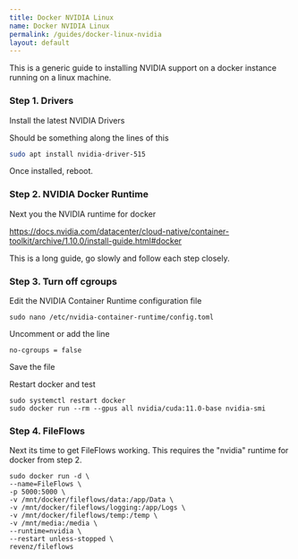 ```yaml
---
title: Docker NVIDIA Linux
name: Docker NVIDIA Linux
permalink: /guides/docker-linux-nvidia
layout: default
---
```


This is a generic guide to installing NVIDIA support on a docker instance running on a linux machine.

### Step 1. Drivers

Install the latest NVIDIA Drivers

Should be something along the lines of this
```bash
sudo apt install nvidia-driver-515
```
Once installed, reboot.

### Step 2. NVIDIA Docker Runtime

Next you the NVIDIA runtime for docker 

https://docs.nvidia.com/datacenter/cloud-native/container-toolkit/archive/1.10.0/install-guide.html#docker

This is a long guide, go slowly and follow each step closely.

### Step 3. Turn off cgroups

Edit the NVIDIA Container Runtime configuration file
```
sudo nano /etc/nvidia-container-runtime/config.toml
```

Uncomment or add the line
```
no-cgroups = false
```
Save the file

Restart docker and test

```
sudo systemctl restart docker
sudo docker run --rm --gpus all nvidia/cuda:11.0-base nvidia-smi
```


### Step 4. FileFlows

Next its time to get FileFlows working.  This requires the "nvidia" runtime for docker from step 2.

```
sudo docker run -d \
--name=FileFlows \
-p 5000:5000 \
-v /mnt/docker/fileflows/data:/app/Data \
-v /mnt/docker/fileflows/logging:/app/Logs \
-v /mnt/docker/fileflows/temp:/temp \
-v /mnt/media:/media \
--runtime=nvidia \
--restart unless-stopped \
revenz/fileflows
```